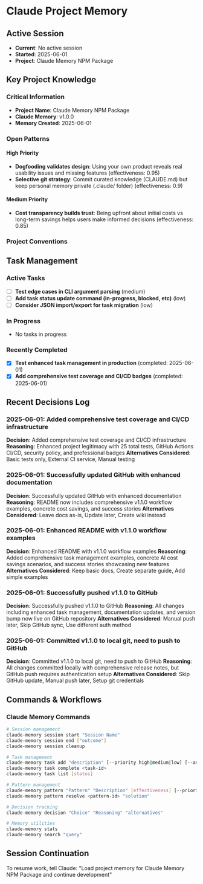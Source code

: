# Claude Project Memory

## Active Session
- **Current**: No active session
- **Started**: 2025-06-01
- **Project**: Claude Memory NPM Package

## Key Project Knowledge

### Critical Information
- **Project Name**: Claude Memory NPM Package
- **Claude Memory**: v1.0.0
- **Memory Created**: 2025-06-01

### Open Patterns
#### High Priority
- **Dogfooding validates design**: Using your own product reveals real usability issues and missing features (effectiveness: 0.95)
- **Selective git strategy**: Commit curated knowledge (CLAUDE.md) but keep personal memory private (.claude/ folder) (effectiveness: 0.9)
#### Medium Priority
- **Cost transparency builds trust**: Being upfront about initial costs vs long-term savings helps users make informed decisions (effectiveness: 0.85)



### Project Conventions
<!-- Discovered during development -->

## Task Management

### Active Tasks
- [ ] **Test edge cases in CLI argument parsing** (medium)
- [ ] **Add task status update command (in-progress, blocked, etc)** (low)
- [ ] **Consider JSON import/export for task migration** (low)

### In Progress
- No tasks in progress

### Recently Completed
- [x] **Test enhanced task management in production** (completed: 2025-06-01)
- [x] **Add comprehensive test coverage and CI/CD badges** (completed: 2025-06-01)

## Recent Decisions Log

### 2025-06-01: Added comprehensive test coverage and CI/CD infrastructure
**Decision**: Added comprehensive test coverage and CI/CD infrastructure
**Reasoning**: Enhanced project legitimacy with 25 total tests, GitHub Actions CI/CD, security policy, and professional badges
**Alternatives Considered**: Basic tests only, External CI service, Manual testing


### 2025-06-01: Successfully updated GitHub with enhanced documentation
**Decision**: Successfully updated GitHub with enhanced documentation
**Reasoning**: README now includes comprehensive v1.1.0 workflow examples, concrete cost savings, and success stories
**Alternatives Considered**: Leave docs as-is, Update later, Create wiki instead


### 2025-06-01: Enhanced README with v1.1.0 workflow examples
**Decision**: Enhanced README with v1.1.0 workflow examples
**Reasoning**: Added comprehensive task management examples, concrete AI cost savings scenarios, and success stories showcasing new features
**Alternatives Considered**: Keep basic docs, Create separate guide, Add simple examples


### 2025-06-01: Successfully pushed v1.1.0 to GitHub
**Decision**: Successfully pushed v1.1.0 to GitHub
**Reasoning**: All changes including enhanced task management, documentation updates, and version bump now live on GitHub repository
**Alternatives Considered**: Manual push later, Skip GitHub sync, Use different auth method


### 2025-06-01: Committed v1.1.0 to local git, need to push to GitHub
**Decision**: Committed v1.1.0 to local git, need to push to GitHub
**Reasoning**: All changes committed locally with comprehensive release notes, but GitHub push requires authentication setup
**Alternatives Considered**: Skip GitHub update, Manual push later, Setup git credentials


## Commands & Workflows

### Claude Memory Commands
```bash
# Session management
claude-memory session start "Session Name"
claude-memory session end ["outcome"]
claude-memory session cleanup

# Task management
claude-memory task add "description" [--priority high|medium|low] [--assignee name]
claude-memory task complete <task-id>
claude-memory task list [status]

# Pattern management
claude-memory pattern "Pattern" "Description" [effectiveness] [--priority critical|high|medium|low]
claude-memory pattern resolve <pattern-id> "solution"

# Decision tracking
claude-memory decision "Choice" "Reasoning" "alternatives"

# Memory utilities
claude-memory stats
claude-memory search "query"
```

## Session Continuation
To resume work, tell Claude:
"Load project memory for Claude Memory NPM Package and continue development"
